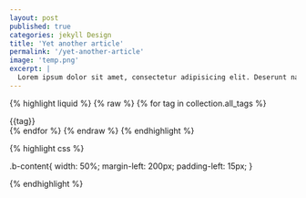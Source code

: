 ```yaml
---
layout: post
published: true
categories: jekyll Design
title: 'Yet another article'
permalink: '/yet-another-article'
image: 'temp.png'
excerpt: |
  Lorem ipsum dolor sit amet, consectetur adipisicing elit. Deserunt nam illo repellendus non quisquam, quis voluptatem asperiores enim. Consectetur reiciendis mollitia ut rem velit voluptatibus quam nesciunt natus sequi labore.
---
```


{% highlight liquid  %}
{% raw %}
  {% for tag in collection.all_tags %}
    <div class="b-tag">
      {{tag}}
    </div>
  {% endfor %}
{% endraw %}
{% endhighlight %} 

{% highlight css %}
  
  .b-content{ 
    width: 50%;
    margin-left: 200px;
    padding-left: 15px;
  }

{% endhighlight %}